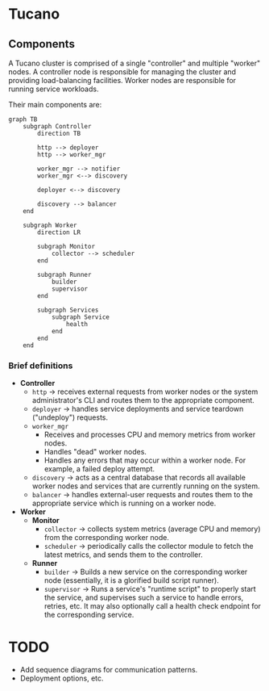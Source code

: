 # Tucano

## Components

A Tucano cluster is comprised of a single "controller" and multiple "worker"
nodes. A controller node is responsible for managing the cluster and providing
load-balancing facilities. Worker nodes are responsible for running service
workloads.

Their main components are:

```mermaid
graph TB
    subgraph Controller
        direction TB

        http --> deployer
        http --> worker_mgr

        worker_mgr --> notifier
        worker_mgr <--> discovery

        deployer <--> discovery

        discovery --> balancer
    end

    subgraph Worker
        direction LR

        subgraph Monitor
            collector --> scheduler
        end

        subgraph Runner
            builder
            supervisor
        end

        subgraph Services
            subgraph Service
                health
            end
        end
    end
```

### Brief definitions

- **Controller**
  - `http` -> receives external requests from worker nodes or the system
    administrator's CLI and routes them to the appropriate component.
  - `deployer` -> handles service deployments and service teardown ("undeploy")
    requests.
  - `worker_mgr`
    - Receives and processes CPU and memory metrics from worker nodes.
    - Handles "dead" worker nodes.
    - Handles any errors that may occur within a worker node. For example, a
      failed deploy attempt.
  - `discovery` -> acts as a central database that records all available worker
    nodes and services that are currently running on the system.
  - `balancer` -> handles external-user requests and routes them to the
    appropriate service which is running on a worker node.
- **Worker**
  - **Monitor**
    - `collector` -> collects system metrics (average CPU and memory) from the
      corresponding worker node.
    - `scheduler` -> periodically calls the collector module to fetch the latest
      metrics, and sends them to the controller.
  - **Runner**
    - `builder` -> Builds a new service on the corresponding worker node
      (essentially, it is a glorified build script runner).
    - `supervisor` -> Runs a service's "runtime script" to properly start the
      service, and supervises such a service to handle errors, retries, etc. It
      may also optionally call a health check endpoint for the corresponding
      service.

# TODO

- Add sequence diagrams for communication patterns.
- Deployment options, etc.
